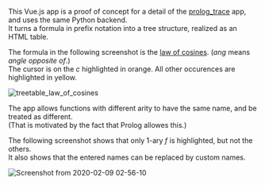 This Vue.js app is a proof of concept for a detail of the [prolog_trace](https://github.com/watchduck/prolog_trace) app,
and uses the same Python backend.<br>
It turns a formula in prefix notation into a tree structure, realized as an HTML table.

The formula in the following screenshot is the [law of cosines](https://en.wikipedia.org/wiki/Law_of_cosines).
(*ang* means *angle opposite of*.)<br>
The cursor is on the *c* highlighted in orange. All other occurences are highlighted in yellow.

![treetable_law_of_cosines](https://user-images.githubusercontent.com/8267930/74094615-79854f00-4ae4-11ea-86fe-6d96eee27c9c.png)

The app allows functions with different arity to have the same name, and be treated as different.<br>
(That is motivated by the fact that Prolog allowes this.)

The following screenshot shows that only 1-ary *f* is highlighted, but not the others.<br>
It also shows that the entered names can be replaced by custom names.

![Screenshot from 2020-02-09 02-56-10](https://user-images.githubusercontent.com/8267930/74094835-f5cd6180-4ae7-11ea-9b44-a92fbeb91b3f.png)
